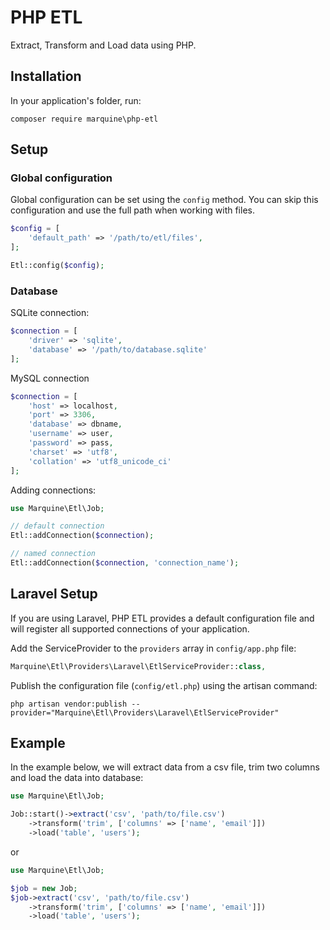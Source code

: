# PHP ETL
Extract, Transform and Load data using PHP.


## Installation
In your application's folder, run:
```
composer require marquine\php-etl
```


## Setup
### Global configuration
Global configuration can be set using the `config` method. You can skip this configuration and use the full path when working with files.
```php
$config = [
    'default_path' => '/path/to/etl/files',
];

Etl::config($config);
```

### Database
SQLite connection:
```php
$connection = [
    'driver' => 'sqlite',
    'database' => '/path/to/database.sqlite'
];
```

MySQL connection
```php
$connection = [
    'host' => localhost,
    'port' => 3306,
    'database' => dbname,
    'username' => user,
    'password' => pass,
    'charset' => 'utf8',
    'collation' => 'utf8_unicode_ci'
];
```

Adding connections:
```php
use Marquine\Etl\Job;

// default connection
Etl::addConnection($connection);

// named connection
Etl::addConnection($connection, 'connection_name');
```

## Laravel Setup
If you are using Laravel, PHP ETL provides a default configuration file and will register all supported connections of your application.

Add the ServiceProvider to the `providers` array in `config/app.php` file:
```php
Marquine\Etl\Providers\Laravel\EtlServiceProvider::class,
```

Publish the configuration file (`config/etl.php`) using the artisan command:
```
php artisan vendor:publish --provider="Marquine\Etl\Providers\Laravel\EtlServiceProvider"
```

## Example
In the example below, we will extract data from a csv file, trim two columns and load the data into database:
```php
use Marquine\Etl\Job;

Job::start()->extract('csv', 'path/to/file.csv')
    ->transform('trim', ['columns' => ['name', 'email']])
    ->load('table', 'users');
```
or
```php
use Marquine\Etl\Job;

$job = new Job;
$job->extract('csv', 'path/to/file.csv')
    ->transform('trim', ['columns' => ['name', 'email']])
    ->load('table', 'users');
```
